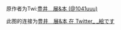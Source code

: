 原作者为Twi:[豊井　展&本 (@1041uuu)](https://twitter.com/1041uuu)

此图的连接为[豊井　展&本 在 Twitter_ _絵です](https://twitter.com/1041uuu/status/1078491202612121600)

